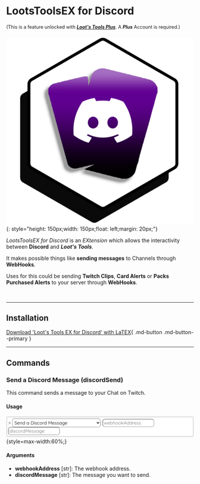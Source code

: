 # LootsToolsEX for Discord 

<sup style="font-size: 90%">(This is a feature unlocked with [***Loot's Tools Plus***](../../plus). A ***Plus*** Account is required.)</sup>

![LootsToolsEX for Discord](img/discordEX.png){: style="height: 150px;width: 150px;float: left;margin: 20px;"}

*LootsToolsEX for Discord* is an *EXtension* which allows the interactivity between **Discord** and ***Loot's Tools***.

It makes possible things like **sending messages** to Channels through **WebHooks**.

Uses for this could be sending **Twitch Clips**, **Card Alerts** or **Packs Purchased Alerts** to your server through **WebHooks**.

&nbsp;

---

## Installation

[Download 'Loot's Tools EX for Discord' with LaTEX](ltex://download/discordEX){ .md-button .md-button--primary }

---

## Commands

### Send a Discord Message (discordSend)

This command sends a message to your Chat on Twitch.

#### Usage

![Usage](img/discordSendUsage.png){style=max-width:60%;}

#### Arguments

- **webhookAddress** [str]: The webhook address.
- **discordMessage** [str]: The message you want to send.
